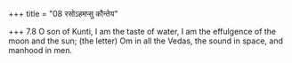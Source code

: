 +++
title = "08 रसोऽहमप्सु कौन्तेय"

+++
7.8 O son of Kunti, I am the taste of water, I am the effulgence of the
moon and the sun; (the letter) Om in all the Vedas, the sound in space,
and manhood in men.

